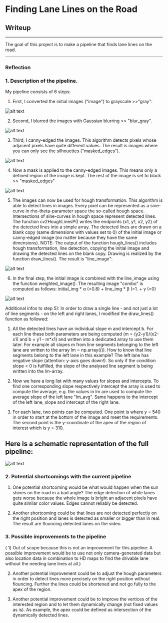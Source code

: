 # **Finding Lane Lines on the Road** 

## Writeup


---

The goal of this project is to make a pipeline that finds lane lines on the road.


[//]: # (Image References)

[image1]: ./examples/gray.jpg "gray"
[image2]: ./examples/blur_gray.jpg "blur_gray"
[image3]: ./examples/edges.jpg "edges"
[image4]: ./examples/masked_edges.jpg "masked_edges"
[image5]: ./examples/line_image.jpg "line_image"
[image6]: ./examples/combo.jpg "combo"
[image7]: ./examples/pipeline.jpg "pipeline"

---

### Reflection

### 1. Description of the pipeline.

My pipeline consists of 6 steps:

1) First, I converted the initial images ("image") to grayscale >>"gray":

![alt text][image1]

2) Second, I blurred the images with Gaussian blurring >> "blur_gray".

![alt text][image2]

3) Third, I canny-edged the images. This algorithm detects pixels whose adjacent pixels have quite different values. The result is images where you can only see the silhouettes ("masked_edges").

![alt text][image3]

4) Now a mask is applied to the canny-edged images. This means only a defined region of the image is kept. The rest of the image is set to black >> "masked_edges"

![alt text][image4]

5) The images can now be used for hough transformation. This algorithm is able to detect lines in images. Every pixel can be represented as a sine-curve in rho-theta-parameter space the so-called hough space. Intersections of sine-curves in hough space represent detected lines. The function cv2HoughLinesP() writes the endpoints (x1, y1, x2, y2) of the detected lines into a simple array. The detected lines are drawn on a blank copy (same dimensions with values set to 0) of the initial image or canny-edged image (no matter because they have the same dimensions). NOTE: The output of the function hough_lines() includes hough transformation, line detection, copying the initial image and drawing the detected lines on the blank copy. Drawing is realized by the function draw_lines(). The result is "line_image":

![alt text][image5]

6) In the final step, the initial image is combined with the line_image using the function weighted_image(). The resulting image "combo" is computed as follows: initial_img * α (=0.8) + line_img * β (=1. + γ (=0)

![alt text][image6]

Additional infos to step 5): In order to draw a single line - and not just a lot of line segments - on the left and right lanes, I modified the draw_lines() function as followed:

1) All the detected lines have an individual slope m and intercept b. For each line these both parameters are being computed (m = (y2-y1)/(x2-x1) and b = y1 - m*x1) and written into a dedicated array to use them later. For example all slopes m from line segments belonging to the left lane are written to the array lm = np.array(()). How to know that line segments belong to the left lane in this example? The left lane has negative slope (attention: y-axis goes down!). So only if the condition slope < 0 is fulfilled, the slope of the analysed line segment is being written into the lm-array.

2) Now we have a long list with many values for slopes and intercepts. To find one corresponding slope respectively intercept the array is used to compute the average, e.g. the values in lm are used to compute the average slope of the left lane "lm_avg". Same happens to the intercept of the left lane, slope and intercept of the right lane.

3) For each lane, two points can be computed. One point is where y = 540 in order to start at the bottom of the image and meet the requirements. The second point is the y-coordinate of the apex of the region of interest which is y = 310.

## Here is a schematic representation of the full pipeline:

![alt text][image7]



### 2. Potential shortcomings with the current pipeline

1) One potential shortcoming would be what would happen when the sun shines on the road in a bad angle? The edge detection of white lanes gets worse because the whole image is bright an adjacent pixels have quite similar color values. Edges cannot reliably be detected. 

2) Another shortcoming could be that lines are not detected perfectly on the right position and lanes is detected as smaller or bigger than in real. The result are flouncing detected lanes on the video.


### 3. Possible improvements to the pipeline

( 1) Out of scope because this is not an improvement for this pipeline: A possible improvement would be to use not only camera-generated data but also location data in combination to HD maps to find the drivable lane without the needing lane lines at all.)

2) Another potential improvement could be to adjust the hough parameters in order to detect lines more precisely on the right position without flouncing. Further the lines could be shortened and not go fully to the apex of the region.

3) Another potential improvement could be to improve the vertices of the interested region and to let them dynamically change (not fixed values as is). As example, the apex could be defined as intersection of the dynamically detected lines.
